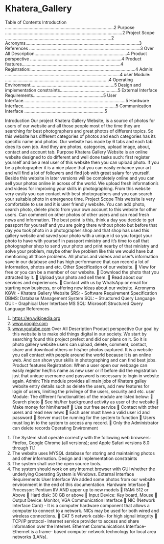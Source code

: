 # Khatera_Gallery
Table of Contents
Introduction ........................................................................................2
Purpose ...............................................................................................2
Project Scope ......................................................................................2
Acronyms............................................................................................3
References ..........................................................................................3
Over All Description...........................................................................4
Product perspective ..........................................................................4
Product features................................................................................4
Registration:.....................................................................................4
Admin: .............................................................................................4
user Module: ....................................................................................4
Operating Environment....................................................................5
Design and implementation constraints...............................................5
External Interface Requirements.........................................................5
User Interface...................................................................................5
Hardware Interface...........................................................................5
Communication Interface .................................................................5

Introduction 
Our project Khatera Gallery Website, is a source of photos for users of our 
website and all those people most of the time they are searching for best 
photographers and great photos of different topics. So this website has different 
categories of photos and each categories has its specific name and photos. Our 
website has made by 6 tabs and each tab does its own job. And they are photos, 
categories, upload image, about, contact and account tab.
Purpose 
 Khatera Gallery Website is an online website designed to do different and 
well done tasks such: first register yourself and be a real user of this website 
then you can upload photo. If you be a photographer it is a nice place that you 
can easily enhance your art and will find a lot of followers and find job with great 
salary for yourself. Beside this website in later versions will be completely online 
and you can sell your photos online in across of the world. We upload fresh 
information’s and videos for improving your skills in photographing. From this 
website very easily you can contact with best photographers and you can search 
your suitable photo in emergence time.
Project Scope 
This website is very comfortable to use and it is user friendly website. You 
can add photo, search photo, delete photo from your own account to this 
website for other users. Can comment on other photos of other users and can 
read fresh news and information. The best point is this, think a day you decide 
to get passport for yourself and you are going there without photo but before 
that day you took photo in a photographer shop and that shop has used this 
gallery website and saved your photo with a unique id so you forgot your photo 
to have with yourself in passport ministry and it’s time to call that photographer 
shop to send your photo and print nearby of that ministry and solve your 
problem, maybe other live problem like this we would have but mentioning all 
those problems.
All photos and videos and user’s information save in our database and has high 
performance that can record a lot of information, photos and etc. 
Other Specification of our website.
 View for free or you can be a member of our website.
 Download the photo that you attracted by it.
 Upload your photo and sell them.
 Read about our services and experiences.
 Contact with us by WhatsApp or email for starting new business, or 
offering new ideas about our website.
Acronyms 
KGW: - Khatera Gallery Website
SRS: - Software Requirement Specification
DBMS: Database Management System
SQL: – Structured Query Language
GUI: - Graphical User Interface
MS SQL: Microsoft Structured Query Language
References 
1. https://en.wikipedia.org
2. www.google.com
3. www.youtube.com
Over All Description 
Product perspective 
Our goal by this website is to make old things digital in our society. We start by 
searching found this project prefect and did our plans on it. So it is photo 
gallery website users can upload, delete, comment, contact, share and 
download others or his/her photos captured. It is a website you call contact 
with people around the world because it is an online web. And can show your 
skills in photographing and can find best jobs.
Product features 
Registration: When a user open our webpage can easily register her/his name 
as new user or if before did the registration just that unique username and 
password is necessary to login in website again. 
Admin: This module provides all main jobs of Khatera galley website entry 
details such as delete the users, add new features for login of users, limiting the 
privilege of the users, security and etc.
user Module: The different functionalities of the module are listed below:
 Search photo
 See his/her background activity as user of the website
 Make money for him/herself
 Use our free service
 Contact with other users and read new news 
 Each user must have a valid user id and password
 Server must be running for the system to function
 Users must log in to the system to access any record.
 Only the Administrator can delete records
Operating Environment 
1) The System shall operate correctly with the following web browsers: 
Firefox, Google Chrome (all versions); and Apple Safari versions 8.0 
through 11.1
2) The website uses MYSQL database for storing and maintaining photos 
and other information.
Design and implementation constraints 
1) The system shall use the open source tools.
2) The system should work on any internet browser with GUI whether the 
underlying Operating System is Windows.
External Interface Requirements
User Interface 
We added some photos from our website environment in the end 
of this documentation. 
Hardware Interface 
 Processor: Pentium IIV AND upper up to new models
 RAM: 512 or Above
 Hard disk: 30 GB or above
 Input Device: Key board, Mouse
 Output Device: Monitor, VGA
Communication Interface 
 NIC (Network Interface Card) - It is a computer hardware 
component that allows a computer to connect to a 
network. NICs may be used for both wired and wireless 
connections.
 CAT 5 network cable- for high signal integrity
 TCP/IP protocol- Internet service provider to access and 
share information over the Internet.
Ethernet Communications Interface- Ethernet is a frame-
based computer network technology for local area 
networks (LANs).
